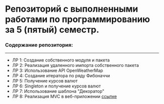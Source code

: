 # Репозиторий с выполненными работами по программированию за 5 (пятый) семестр.
### Содержание репозитория:
***
* ЛР 1: Создание собственного модуля и пакета
* ЛР 2: Реализация удаленного импорта собственного пакета
* ЛР 3: Использование API OpenWeatherMap
* ЛР 4: Создание итератора по ряду Фибоначчи
* ЛР 5: Получение курсов валют
* ЛР 6: Singleton и получение курсов валют
* ЛР 7: Использование шаблона "Декоратор"
* ЛР 8: Реализация MVC в веб-приложении [ссылке](https://replit.com/@AmiraZukhir/LR-8)